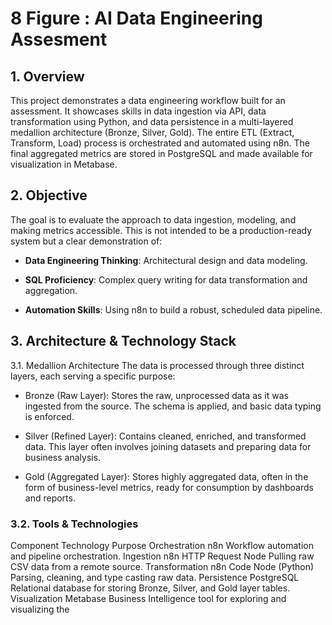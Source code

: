 # __8 Figure : AI Data Engineering Assesment__

## __1. Overview__

This project demonstrates a data engineering workflow built for an assessment. It showcases skills in data ingestion via API, data transformation using Python, and data persistence in a multi-layered medallion architecture (Bronze, Silver, Gold). The entire ETL (Extract, Transform, Load) process is orchestrated and automated using n8n. The final aggregated metrics are stored in PostgreSQL and made available for visualization in Metabase.

## __2. Objective__
The goal is to evaluate the approach to data ingestion, modeling, and making metrics accessible. This is not intended to be a production-ready system but a clear demonstration of:

- __Data Engineering Thinking__: Architectural design and data modeling.

- __SQL Proficiency__: Complex query writing for data transformation and aggregation.

- __Automation Skills__: Using n8n to build a robust, scheduled data pipeline.



## __3. Architecture & Technology Stack__
3.1. Medallion Architecture
The data is processed through three distinct layers, each serving a specific purpose:

- Bronze (Raw Layer): Stores the raw, unprocessed data as it was ingested from the source. The schema is applied, and basic data typing is enforced.

- Silver (Refined Layer): Contains cleaned, enriched, and transformed data. This layer often involves joining datasets and preparing data for business analysis.

- Gold (Aggregated Layer): Stores highly aggregated data, often in the form of business-level metrics, ready for consumption by dashboards and reports.

### __3.2. Tools & Technologies__
Component	Technology	Purpose
Orchestration	n8n	Workflow automation and pipeline orchestration.
Ingestion	n8n HTTP Request Node	Pulling raw CSV data from a remote source.
Transformation	n8n Code Node (Python)	Parsing, cleaning, and type casting raw data.
Persistence	PostgreSQL	Relational database for storing Bronze, Silver, and Gold layer tables.
Visualization	Metabase	Business Intelligence tool for exploring and visualizing the 


